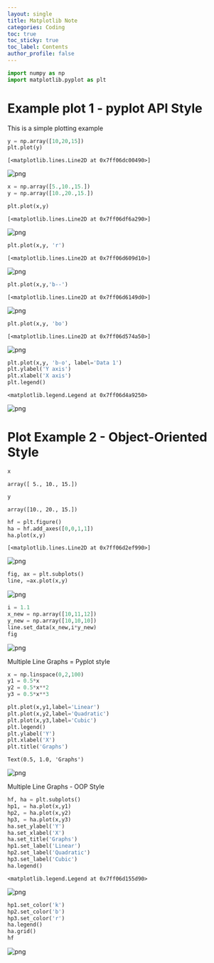 ```yaml
---
layout: single
title: Matplotlib Note
categories: Coding
toc: true
toc_sticky: true
toc_label: Contents
author_profile: false
---
```


```python
import numpy as np
import matplotlib.pyplot as plt

```

# Example plot 1 - pyplot API Style
This is a simple plotting example



```python
y = np.array([10,20,15])
plt.plot(y)
```




    [<matplotlib.lines.Line2D at 0x7ff06dc00490>]




    
![png]({{site.url}}/assets/images/matplotlib_Practice_files/matplotlib_Practice_2_1.png)
    

```python
x = np.array([5.,10.,15.])
y = np.array([10.,20.,15.])
```


```python
plt.plot(x,y)
```




    [<matplotlib.lines.Line2D at 0x7ff06df6a290>]




    
![png]({{site.url}}/assets/images/matplotlib_Practice_files/matplotlib_Practice_4_1.png)
    



```python
plt.plot(x,y, 'r')
```




    [<matplotlib.lines.Line2D at 0x7ff06d609d10>]




    
![png]({{site.url}}/assets/images/matplotlib_Practice_files/matplotlib_Practice_5_1.png)
    



```python
plt.plot(x,y,'b--')
```




    [<matplotlib.lines.Line2D at 0x7ff06d6149d0>]




    
![png]({{site.url}}/assets/images/matplotlib_Practice_files/matplotlib_Practice_6_1.png)
    



```python
plt.plot(x,y, 'bo')
```




    [<matplotlib.lines.Line2D at 0x7ff06d574a50>]




    
![png]({{site.url}}/assets/images/matplotlib_Practice_files/matplotlib_Practice_7_1.png)
    



```python
plt.plot(x,y, 'b-o', label='Data 1')
plt.ylabel('Y axis')
plt.xlabel('X axis')
plt.legend()
```




    <matplotlib.legend.Legend at 0x7ff06d4a9250>




    
![png]({{site.url}}/assets/images/matplotlib_Practice_files/matplotlib_Practice_8_1.png)
    


# Plot Example 2 - Object-Oriented Style



```python
x
```




    array([ 5., 10., 15.])




```python
y
```




    array([10., 20., 15.])




```python
hf = plt.figure()
ha = hf.add_axes([0,0,1,1])
ha.plot(x,y)
```




    [<matplotlib.lines.Line2D at 0x7ff06d2ef990>]




    
![png]({{site.url}}/assets/images/matplotlib_Practice_files/matplotlib_Practice_12_1.png)
    



```python
fig, ax = plt.subplots()
line, =ax.plot(x,y)
```


    
![png]({{site.url}}/assets/images/matplotlib_Practice_files/matplotlib_Practice_13_0.png)
    



```python
i = 1.1
x_new = np.array([10,11,12])
y_new = np.array([10,10,10])
line.set_data(x_new,i*y_new)
fig
```




    
![png]({{site.url}}/assets/images/matplotlib_Practice_files/matplotlib_Practice_14_0.png)
    



Multiple Line Graphs = Pyplot style


```python
x = np.linspace(0,2,100)
y1 = 0.5*x
y2 = 0.5*x**2
y3 = 0.5*x**3
```


```python
plt.plot(x,y1,label='Linear')
plt.plot(x,y2,label='Quadratic')
plt.plot(x,y3,label='Cubic')
plt.legend()
plt.ylabel('Y')
plt.xlabel('X')
plt.title('Graphs')
```




    Text(0.5, 1.0, 'Graphs')




    
![png]({{site.url}}/assets/images/matplotlib_Practice_files/matplotlib_Practice_17_1.png)
    


Multiple Line Graphs - OOP Style


```python
hf, ha = plt.subplots()
hp1, = ha.plot(x,y1)
hp2, = ha.plot(x,y2)
hp3, = ha.plot(x,y3)
ha.set_ylabel('Y')
ha.set_xlabel('X')
ha.set_title('Graphs')
hp1.set_label('Linear')
hp2.set_label('Quadratic')
hp3.set_label('Cubic')
ha.legend()
```




    <matplotlib.legend.Legend at 0x7ff06d155d90>




    
![png]({{site.url}}/assets/images/matplotlib_Practice_files/matplotlib_Practice_19_1.png)
    



```python
hp1.set_color('k')
hp2.set_color('b')
hp3.set_color('r')
ha.legend()
ha.grid()
hf
```




    
![png]({{site.url}}/assets/images/matplotlib_Practice_files/matplotlib_Practice_20_0.png)
    
